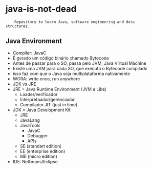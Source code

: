 # java-is-not-dead
        Repository to learn Java, software engineering and data structures.
## Java Environment
- Compiler: JavaC
- É gerado um código binário chamado Bytecode
- Antes de passar para o SO, passa pelo JVM, Java Virtual Machine
- Existe uma JVM para cada SO, que executa o Bytecode compilado
- isso faz com que o Java seja multiplataforma nativamente
- WORA: write once, run anywhere
- JDK vs JRE
- JRE = Java Runtime Environment (JVM e Libs)
  - Loader/verificador
  - Interpretaador/gerenciador
  - Compilador JIT (just in time)
- JDK = Java Development Kit
  - JRE
  - JavaLang
  - JavaTools
    - JavaC
    - Debugger
    - APIs
  - SE (standart edition)
  - EE (enterprise edition)
  - ME (micro edition)
- IDE: Netbeans/Eclipse